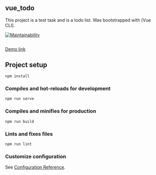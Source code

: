 ## vue_todo

This project is a test task and is a todo list.
Was bootstrapped with [Vue CLI].

[![Maintainability](https://api.codeclimate.com/v1/badges/3a3c4b0bbd21b23c1df0/maintainability)](https://codeclimate.com/github/serikoff/vue_todo/maintainability)

##

[Demo link](http://chat-app.website/vue-todo)

## Project setup
```
npm install
```

### Compiles and hot-reloads for development
```
npm run serve
```

### Compiles and minifies for production
```
npm run build
```

### Lints and fixes files
```
npm run lint
```

### Customize configuration
See [Configuration Reference](https://cli.vuejs.org/config/).

